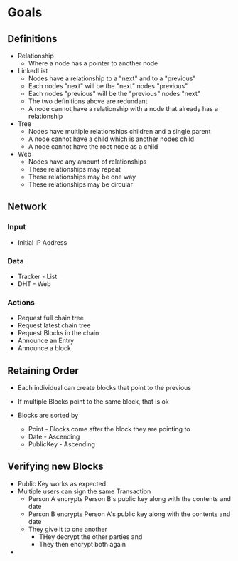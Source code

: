 # Goals

## Definitions
- Relationship
  - Where a node has a pointer to another node
- LinkedList
  - Nodes have a relationship to a "next" and to a "previous"
  - Each nodes "next" will be the "next" nodes "previous"
  - Each nodes "previous" will be the "previous" nodes "next"
  - The two definitions above are redundant
  - A node cannot have a relationship with a node that already has a relationship
- Tree
  - Nodes have multiple relationships children and a single parent
  - A node cannot have a child which is another nodes child
  - A node cannot have the root node as a child
- Web
  - Nodes have any amount of relationships
  - These relationships may repeat
  - These relationships may be one way
  - These relationships may be circular

## Network

### Input
- Initial IP Address

### Data
- Tracker - List
- DHT - Web

### Actions
- Request full chain tree
- Request latest chain tree
- Request Blocks in the chain
- Announce an Entry
- Announce a block


## Retaining Order
- Each individual can create blocks that point to the previous
- If multiple Blocks point to the same block, that is ok

- Blocks are sorted by
  - Point - Blocks come after the block they are pointing to
  - Date - Ascending
  - PublicKey - Ascending

## Verifying new Blocks
- Public Key works as expected
- Multiple users can sign the same Transaction
  - Person A encrypts Person B's public key along with the contents and date
  - Person B encrypts Person A's public key along with the contents and date
  - They give it to one another
    - THey decrypt the other parties and
    - They then encrypt both again
-
